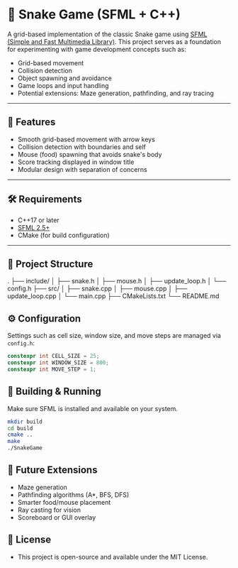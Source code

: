 # 🐍 Snake Game (SFML + C++)

A grid-based implementation of the classic Snake game using [SFML (Simple and Fast Multimedia Library)](https://www.sfml-dev.org/). This project serves as a foundation for experimenting with game development concepts such as:

- Grid-based movement
- Collision detection
- Object spawning and avoidance
- Game loops and input handling
- Potential extensions: Maze generation, pathfinding, and ray tracing

---

## 🚀 Features

- Smooth grid-based movement with arrow keys
- Collision detection with boundaries and self
- Mouse (food) spawning that avoids snake's body
- Score tracking displayed in window title
- Modular design with separation of concerns

---

## 🛠 Requirements

- C++17 or later
- [SFML 2.5+](https://www.sfml-dev.org/download.php)
- CMake (for build configuration)

---

## 📁 Project Structure
. ├── include/ │ ├── snake.h │ ├── mouse.h │ ├── update_loop.h │ └── config.h ├── src/ │ ├── snake.cpp │ ├── mouse.cpp │ ├── update_loop.cpp │ └── main.cpp ├── CMakeLists.txt └── README.md

## ⚙️ Configuration

Settings such as cell size, window size, and move steps are managed via `config.h`:

```cpp
constexpr int CELL_SIZE = 25;
constexpr int WINDOW_SIZE = 800;
constexpr int MOVE_STEP = 1;
```
## 🧪 Building & Running

Make sure SFML is installed and available on your system.

```bash
mkdir build
cd build
cmake ..
make
./SnakeGame
```

## 🧠 Future Extensions

* Maze generation
* Pathfinding algorithms (A*, BFS, DFS)
* Smarter food/mouse placement
* Ray casting for vision
* Scoreboard or GUI overlay


## 📝 License
* This project is open-source and available under the MIT License.

